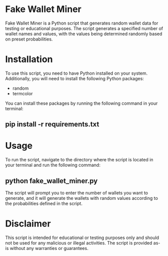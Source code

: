 # **Fake Wallet Miner**
Fake Wallet Miner is a Python script that generates random wallet data for testing or educational purposes. The script generates a specified number of wallet names and values, with the values being determined randomly based on preset probabilities.

# **Installation**
To use this script, you need to have Python installed on your system. Additionally, you will need to install the following Python packages:

- random
- termcolor

You can install these packages by running the following command in your terminal:

## pip install -r requirements.txt

# **Usage**

To run the script, navigate to the directory where the script is located in your terminal and run the following command:


## python fake_wallet_miner.py
The script will prompt you to enter the number of wallets you want to generate, and it will generate the wallets with random values according to the probabilities defined in the script.

# **Disclaimer**
This script is intended for educational or testing purposes only and should not be used for any malicious or illegal activities. The script is provided as-is without any warranties or guarantees.
